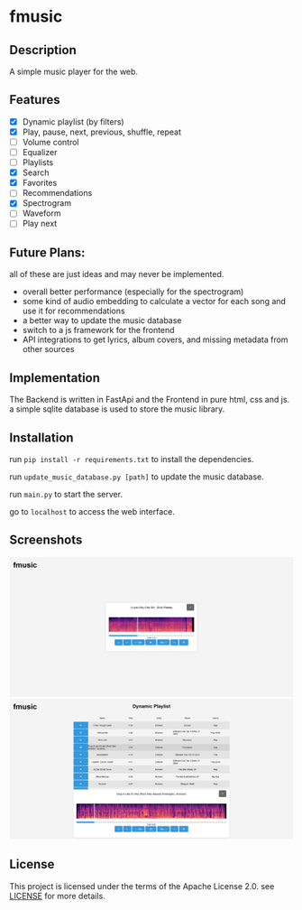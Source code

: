 # fmusic

## Description

A simple music player for the web.

## Features

- [x] Dynamic playlist (by filters)
- [x] Play, pause, next, previous, shuffle, repeat
- [ ] Volume control
- [ ] Equalizer
- [ ] Playlists
- [x] Search
- [x] Favorites
- [ ] Recommendations
- [x] Spectrogram
- [ ] Waveform
- [ ] Play next

## Future Plans:

all of these are just ideas and may never be implemented.

- overall better performance (especially for the spectrogram)
- some kind of audio embedding to calculate a vector for each song and use it for recommendations
- a better way to update the music database
- switch to a js framework for the frontend
- API integrations to get lyrics, album covers, and missing metadata from other sources


## Implementation

The Backend is written in FastApi and the Frontend in pure html, css and js.
a simple sqlite database is used to store the music library.

## Installation

run `pip install -r requirements.txt` to install the dependencies.

run `update_music_database.py [path]` to update the music database.

run `main.py` to start the server.

go to `localhost` to access the web interface.

## Screenshots

![screenshot](./docs/SinglePlayer.png)
![screenshot](./docs/PlaylistPlayer.png)

## License

This project is licensed under the terms of the Apache License 2.0.
see [LICENSE](./LICENSE) for more details.


